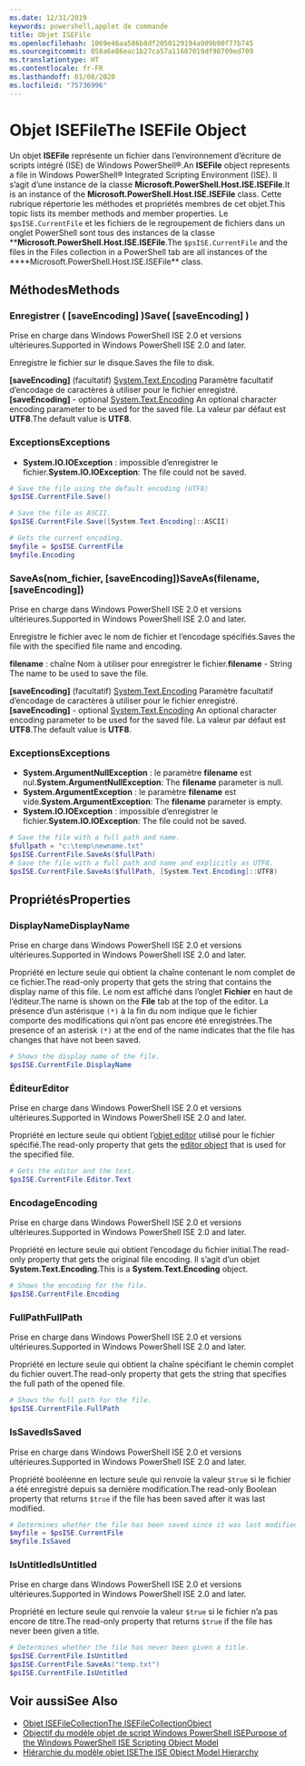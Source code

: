 ```yaml
---
ms.date: 12/31/2019
keywords: powershell,applet de commande
title: Objet ISEFile
ms.openlocfilehash: 1069e46aa586b8df2050129194a909b90f77b745
ms.sourcegitcommit: 058a6e86eac1b27ca57a11687019df98709ed709
ms.translationtype: HT
ms.contentlocale: fr-FR
ms.lasthandoff: 01/08/2020
ms.locfileid: "75736996"
---
```

# <a name="the-isefile-object"></a><span data-ttu-id="dbbe5-103">Objet ISEFile</span><span class="sxs-lookup"><span data-stu-id="dbbe5-103">The ISEFile Object</span></span>

<span data-ttu-id="dbbe5-104">Un objet **ISEFile** représente un fichier dans l’environnement d’écriture de scripts intégré (ISE) de Windows PowerShell®.</span><span class="sxs-lookup"><span data-stu-id="dbbe5-104">An **ISEFile** object represents a file in Windows PowerShell® Integrated Scripting Environment (ISE).</span></span> <span data-ttu-id="dbbe5-105">Il s’agit d’une instance de la classe **Microsoft.PowerShell.Host.ISE.ISEFile**.</span><span class="sxs-lookup"><span data-stu-id="dbbe5-105">It is an instance of the **Microsoft.PowerShell.Host.ISE.ISEFile** class.</span></span> <span data-ttu-id="dbbe5-106">Cette rubrique répertorie les méthodes et propriétés membres de cet objet.</span><span class="sxs-lookup"><span data-stu-id="dbbe5-106">This topic lists its member methods and member properties.</span></span> <span data-ttu-id="dbbe5-107">Le `$psISE.CurrentFile` et les fichiers de le regroupement de fichiers dans un onglet PowerShell sont tous des instances de la classe \*\***Microsoft.PowerShell.Host.ISE.ISEFile**.</span><span class="sxs-lookup"><span data-stu-id="dbbe5-107">The `$psISE.CurrentFile` and the files in the Files collection in a PowerShell tab are all instances of the \*\*\*\*Microsoft.PowerShell.Host.ISE.ISEFile\*\* class.</span></span>

## <a name="methods"></a><span data-ttu-id="dbbe5-108">Méthodes</span><span class="sxs-lookup"><span data-stu-id="dbbe5-108">Methods</span></span>

### <a name="save-saveencoding-"></a><span data-ttu-id="dbbe5-109">Enregistrer \( \[saveEncoding\] \)</span><span class="sxs-lookup"><span data-stu-id="dbbe5-109">Save\( \[saveEncoding\] \)</span></span>

<span data-ttu-id="dbbe5-110">Prise en charge dans Windows PowerShell ISE 2.0 et versions ultérieures.</span><span class="sxs-lookup"><span data-stu-id="dbbe5-110">Supported in Windows PowerShell ISE 2.0 and later.</span></span>

<span data-ttu-id="dbbe5-111">Enregistre le fichier sur le disque.</span><span class="sxs-lookup"><span data-stu-id="dbbe5-111">Saves the file to disk.</span></span>

<span data-ttu-id="dbbe5-112">**\[saveEncoding\]** (facultatif) [System.Text.Encoding](https://msdn.microsoft.com/library/system.text.encoding.aspx) Paramètre facultatif d’encodage de caractères à utiliser pour le fichier enregistré.</span><span class="sxs-lookup"><span data-stu-id="dbbe5-112">**\[saveEncoding\]** - optional [System.Text.Encoding](https://msdn.microsoft.com/library/system.text.encoding.aspx) An optional character encoding parameter to be used for the saved file.</span></span> <span data-ttu-id="dbbe5-113">La valeur par défaut est **UTF8**.</span><span class="sxs-lookup"><span data-stu-id="dbbe5-113">The default value is **UTF8**.</span></span>

### <a name="exceptions"></a><span data-ttu-id="dbbe5-114">Exceptions</span><span class="sxs-lookup"><span data-stu-id="dbbe5-114">Exceptions</span></span>

- <span data-ttu-id="dbbe5-115">**System.IO.IOException** : impossible d’enregistrer le fichier.</span><span class="sxs-lookup"><span data-stu-id="dbbe5-115">**System.IO.IOException**: The file could not be saved.</span></span>

```powershell
# Save the file using the default encoding (UTF8)
$psISE.CurrentFile.Save()

# Save the file as ASCII.
$psISE.CurrentFile.Save([System.Text.Encoding]::ASCII)

# Gets the current encoding.
$myfile = $psISE.CurrentFile
$myfile.Encoding
```

### <a name="saveasfilename-saveencoding"></a><span data-ttu-id="dbbe5-116">SaveAs\(nom_fichier, \[saveEncoding\]\)</span><span class="sxs-lookup"><span data-stu-id="dbbe5-116">SaveAs\(filename, \[saveEncoding\]\)</span></span>

<span data-ttu-id="dbbe5-117">Prise en charge dans Windows PowerShell ISE 2.0 et versions ultérieures.</span><span class="sxs-lookup"><span data-stu-id="dbbe5-117">Supported in Windows PowerShell ISE 2.0 and later.</span></span>

<span data-ttu-id="dbbe5-118">Enregistre le fichier avec le nom de fichier et l’encodage spécifiés.</span><span class="sxs-lookup"><span data-stu-id="dbbe5-118">Saves the file with the specified file name and encoding.</span></span>

<span data-ttu-id="dbbe5-119">**filename** : chaîne Nom à utiliser pour enregistrer le fichier.</span><span class="sxs-lookup"><span data-stu-id="dbbe5-119">**filename** - String The name to be used to save the file.</span></span>

<span data-ttu-id="dbbe5-120">**\[saveEncoding\]** (facultatif) [System.Text.Encoding](https://msdn.microsoft.com/library/system.text.encoding.aspx) Paramètre facultatif d’encodage de caractères à utiliser pour le fichier enregistré.</span><span class="sxs-lookup"><span data-stu-id="dbbe5-120">**\[saveEncoding\]** - optional [System.Text.Encoding](https://msdn.microsoft.com/library/system.text.encoding.aspx) An optional character encoding parameter to be used for the saved file.</span></span> <span data-ttu-id="dbbe5-121">La valeur par défaut est **UTF8**.</span><span class="sxs-lookup"><span data-stu-id="dbbe5-121">The default value is **UTF8**.</span></span>

### <a name="exceptions"></a><span data-ttu-id="dbbe5-122">Exceptions</span><span class="sxs-lookup"><span data-stu-id="dbbe5-122">Exceptions</span></span>

- <span data-ttu-id="dbbe5-123">**System.ArgumentNullException** : le paramètre **filename** est nul.</span><span class="sxs-lookup"><span data-stu-id="dbbe5-123">**System.ArgumentNullException**: The **filename** parameter is null.</span></span>
- <span data-ttu-id="dbbe5-124">**System.ArgumentException** : le paramètre **filename** est vide.</span><span class="sxs-lookup"><span data-stu-id="dbbe5-124">**System.ArgumentException**: The **filename** parameter is empty.</span></span>
- <span data-ttu-id="dbbe5-125">**System.IO.IOException** : impossible d’enregistrer le fichier.</span><span class="sxs-lookup"><span data-stu-id="dbbe5-125">**System.IO.IOException**: The file could not be saved.</span></span>

```powershell
# Save the file with a full path and name.
$fullpath = "c:\temp\newname.txt"
$psISE.CurrentFile.SaveAs($fullPath)
# Save the file with a full path and name and explicitly as UTF8.
$psISE.CurrentFile.SaveAs($fullPath, [System.Text.Encoding]::UTF8)
```

## <a name="properties"></a><span data-ttu-id="dbbe5-126">Propriétés</span><span class="sxs-lookup"><span data-stu-id="dbbe5-126">Properties</span></span>

### <a name="displayname"></a><span data-ttu-id="dbbe5-127">DisplayName</span><span class="sxs-lookup"><span data-stu-id="dbbe5-127">DisplayName</span></span>

<span data-ttu-id="dbbe5-128">Prise en charge dans Windows PowerShell ISE 2.0 et versions ultérieures.</span><span class="sxs-lookup"><span data-stu-id="dbbe5-128">Supported in Windows PowerShell ISE 2.0 and later.</span></span>

<span data-ttu-id="dbbe5-129">Propriété en lecture seule qui obtient la chaîne contenant le nom complet de ce fichier.</span><span class="sxs-lookup"><span data-stu-id="dbbe5-129">The read-only property that gets the string that contains the display name of this file.</span></span> <span data-ttu-id="dbbe5-130">Le nom est affiché dans l’onglet **Fichier** en haut de l’éditeur.</span><span class="sxs-lookup"><span data-stu-id="dbbe5-130">The name is shown on the **File** tab at the top of the editor.</span></span> <span data-ttu-id="dbbe5-131">La présence d’un astérisque `(*)` à la fin du nom indique que le fichier comporte des modifications qui n’ont pas encore été enregistrées.</span><span class="sxs-lookup"><span data-stu-id="dbbe5-131">The presence of an asterisk `(*)` at the end of the name indicates that the file has changes that have not been saved.</span></span>

```powershell
# Shows the display name of the file.
$psISE.CurrentFile.DisplayName
```

### <a name="editor"></a><span data-ttu-id="dbbe5-132">Éditeur</span><span class="sxs-lookup"><span data-stu-id="dbbe5-132">Editor</span></span>

<span data-ttu-id="dbbe5-133">Prise en charge dans Windows PowerShell ISE 2.0 et versions ultérieures.</span><span class="sxs-lookup"><span data-stu-id="dbbe5-133">Supported in Windows PowerShell ISE 2.0 and later.</span></span>

<span data-ttu-id="dbbe5-134">Propriété en lecture seule qui obtient l’[objet editor](The-ISEEditor-Object.md) utilisé pour le fichier spécifié.</span><span class="sxs-lookup"><span data-stu-id="dbbe5-134">The read-only property that gets the [editor object](The-ISEEditor-Object.md) that is used for the specified file.</span></span>

```powershell
# Gets the editor and the text.
$psISE.CurrentFile.Editor.Text
```

### <a name="encoding"></a><span data-ttu-id="dbbe5-135">Encodage</span><span class="sxs-lookup"><span data-stu-id="dbbe5-135">Encoding</span></span>

<span data-ttu-id="dbbe5-136">Prise en charge dans Windows PowerShell ISE 2.0 et versions ultérieures.</span><span class="sxs-lookup"><span data-stu-id="dbbe5-136">Supported in Windows PowerShell ISE 2.0 and later.</span></span>

<span data-ttu-id="dbbe5-137">Propriété en lecture seule qui obtient l’encodage du fichier initial.</span><span class="sxs-lookup"><span data-stu-id="dbbe5-137">The read-only property that gets the original file encoding.</span></span> <span data-ttu-id="dbbe5-138">Il s’agit d’un objet **System.Text.Encoding**.</span><span class="sxs-lookup"><span data-stu-id="dbbe5-138">This is a **System.Text.Encoding** object.</span></span>

```powershell
# Shows the encoding for the file.
$psISE.CurrentFile.Encoding
```

### <a name="fullpath"></a><span data-ttu-id="dbbe5-139">FullPath</span><span class="sxs-lookup"><span data-stu-id="dbbe5-139">FullPath</span></span>

<span data-ttu-id="dbbe5-140">Prise en charge dans Windows PowerShell ISE 2.0 et versions ultérieures.</span><span class="sxs-lookup"><span data-stu-id="dbbe5-140">Supported in Windows PowerShell ISE 2.0 and later.</span></span>

<span data-ttu-id="dbbe5-141">Propriété en lecture seule qui obtient la chaîne spécifiant le chemin complet du fichier ouvert.</span><span class="sxs-lookup"><span data-stu-id="dbbe5-141">The read-only property that gets the string that specifies the full path of the opened file.</span></span>

```powershell
# Shows the full path for the file.
$psISE.CurrentFile.FullPath
```

### <a name="issaved"></a><span data-ttu-id="dbbe5-142">IsSaved</span><span class="sxs-lookup"><span data-stu-id="dbbe5-142">IsSaved</span></span>

<span data-ttu-id="dbbe5-143">Prise en charge dans Windows PowerShell ISE 2.0 et versions ultérieures.</span><span class="sxs-lookup"><span data-stu-id="dbbe5-143">Supported in Windows PowerShell ISE 2.0 and later.</span></span>

<span data-ttu-id="dbbe5-144">Propriété booléenne en lecture seule qui renvoie la valeur `$true` si le fichier a été enregistré depuis sa dernière modification.</span><span class="sxs-lookup"><span data-stu-id="dbbe5-144">The read-only Boolean property that returns `$true` if the file has been saved after it was last modified.</span></span>

```powershell
# Determines whether the file has been saved since it was last modified.
$myfile = $psISE.CurrentFile
$myfile.IsSaved
```

### <a name="isuntitled"></a><span data-ttu-id="dbbe5-145">IsUntitled</span><span class="sxs-lookup"><span data-stu-id="dbbe5-145">IsUntitled</span></span>

<span data-ttu-id="dbbe5-146">Prise en charge dans Windows PowerShell ISE 2.0 et versions ultérieures.</span><span class="sxs-lookup"><span data-stu-id="dbbe5-146">Supported in Windows PowerShell ISE 2.0 and later.</span></span>

<span data-ttu-id="dbbe5-147">Propriété en lecture seule qui renvoie la valeur `$true` si le fichier n’a pas encore de titre.</span><span class="sxs-lookup"><span data-stu-id="dbbe5-147">The read-only property that returns `$true` if the file has never been given a title.</span></span>

```powershell
# Determines whether the file has never been given a title.
$psISE.CurrentFile.IsUntitled
$psISE.CurrentFile.SaveAs("temp.txt")
$psISE.CurrentFile.IsUntitled
```

## <a name="see-also"></a><span data-ttu-id="dbbe5-148">Voir aussi</span><span class="sxs-lookup"><span data-stu-id="dbbe5-148">See Also</span></span>

- [<span data-ttu-id="dbbe5-149">Objet ISEFileCollection</span><span class="sxs-lookup"><span data-stu-id="dbbe5-149">The ISEFileCollectionObject</span></span>](The-ISEFileCollection-Object.md)
- [<span data-ttu-id="dbbe5-150">Objectif du modèle objet de script Windows PowerShell ISE</span><span class="sxs-lookup"><span data-stu-id="dbbe5-150">Purpose of the Windows PowerShell ISE Scripting Object Model</span></span>](Purpose-of-the-Windows-PowerShell-ISE-Scripting-Object-Model.md)
- [<span data-ttu-id="dbbe5-151">Hiérarchie du modèle objet ISE</span><span class="sxs-lookup"><span data-stu-id="dbbe5-151">The ISE Object Model Hierarchy</span></span>](The-ISE-Object-Model-Hierarchy.md)

